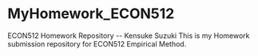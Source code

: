 # MyHomework_ECON512
ECON512 Homework Repository -- Kensuke Suzuki
This is my Homework submission repository for ECON512 Empirical Method.
